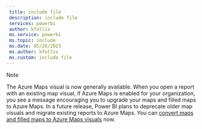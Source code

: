 ```yaml
---
 title: include file
 description: include file
 services: powerbi
 author: kfollis
 ms.service: powerbi
 ms.topic: include
 ms.date: 05/26/2023
 ms.author: kfollis
 ms.custom: include file
---
```


> [!NOTE]
> The Azure Maps visual is now generally available. When you open a report with an existing map visual, if Azure Maps is enabled for your organization, you see a message encouraging you to upgrade your maps and filled maps to Azure Maps. In a future release, Power BI plans to deprecate older map visuals and migrate existing reports to Azure Maps. You can [convert maps and filled maps to Azure Maps visuals](/azure/azure-maps/power-bi-visual-conversion?context=/power-bi/create-reports/context/context) now.
